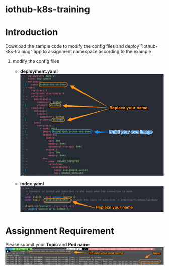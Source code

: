 # iothub-k8s-training

# Introduction
Download the sample code to modify the config files and deploy "Iothub-k8s-training" app to assignment namespace according to the example

1. modify the config files
    - **deployment.yaml**
![deployment](./img/deployment.png)

    - **index.yaml**
![index](./img/index.png)

# Assignment Requirement

Please submit your **Topic** and **Pod name**
![assignment](./img/assignment.png)

